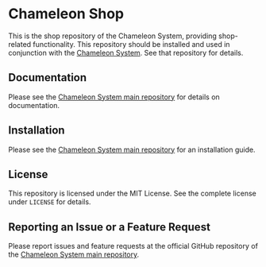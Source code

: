 Chameleon Shop
==============

This is the shop repository of the Chameleon System, providing shop-related functionality. This repository should be
installed and used in conjunction with the [Chameleon System](https://github.com/chameleon-system/chameleon-system).
See that repository for details.

Documentation
-------------

Please see the [Chameleon System main repository](https://github.com/chameleon-system/chameleon-system) for details on
documentation.

Installation
------------

Please see the [Chameleon System main repository](https://github.com/chameleon-system/chameleon-system) for an
installation guide.

License
-------

This repository is licensed under the MIT License. See the complete license under `LICENSE` for details.

Reporting an Issue or a Feature Request
---------------------------------------

Please report issues and feature requests at the official GitHub repository of the [Chameleon System main
repository](https://github.com/chameleon-system/chameleon-system/issues).

